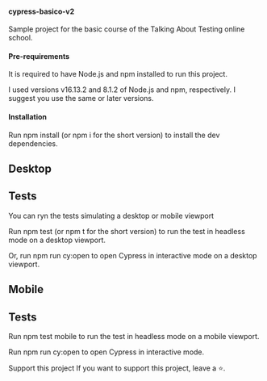 
#### cypress-basico-v2

Sample project for the basic course of the Talking About Testing online school.

#### Pre-requirements

It is required to have Node.js and npm installed to run this project.

I used versions v16.13.2 and 8.1.2 of Node.js and npm, respectively. I suggest you use the same or later versions.


#### Installation
Run npm install (or npm i for the short version) to install the dev dependencies.


## Desktop

## Tests

You can ryn the tests simulating a desktop or mobile viewport
 

Run npm test (or npm t for the short version) to run the test in headless mode on a desktop viewport.

Or, run npm run cy:open to open Cypress in interactive mode on a desktop viewport.


## Mobile

## Tests


Run npm test mobile to run the test in headless mode on a mobile viewport.

Run npm run cy:open to open Cypress in interactive mode.

Support this project
If you want to support this project, leave a ⭐.